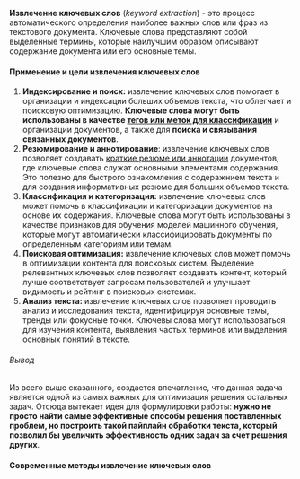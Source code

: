 **Извлечение ключевых слов** (*keyword extraction*) - это процесс автоматического определения наиболее важных слов или фраз из текстового документа. Ключевые слова представляют собой выделенные термины, которые наилучшим образом описывают содержание документа или его основные темы.

#### Применение и цели извлечения ключевых слов
1. **Индексирование и поиск:** извлечение ключевых слов помогает в организации и индексации больших объемов текста, что облегчает и поисковую оптимизацию. **Ключевые слова могут быть использованы в качестве [тегов или меток для классификации](obsidian://open?vault=MY%20RESEARCH&file=%D0%9F%D1%80%D0%BE%D0%B1%D0%BB%D0%B5%D0%BC%D1%8B%2F%D0%9A%D0%BB%D0%B0%D1%81%D1%81%D0%B8%D1%84%D0%B8%D0%BA%D0%B0%D1%86%D0%B8%D1%8F%20%D1%82%D0%B5%D0%BA%D1%81%D1%82%D0%B0)** и организации документов, а также для **поиска и связывания связанных документов**.
2. **Резюмирование и аннотирование**: извлечение ключевых слов позволяет создавать [краткие резюме или аннотации](obsidian://open?vault=MY%20RESEARCH&file=%D0%9F%D1%80%D0%BE%D0%B1%D0%BB%D0%B5%D0%BC%D1%8B%2F%D0%90%D0%B2%D1%82%D0%BE%D0%BC%D0%B0%D1%82%D0%B8%D1%87%D0%B5%D1%81%D0%BA%D0%BE%D0%B5%20%D1%80%D0%B5%D1%84%D0%B5%D1%80%D0%B8%D1%80%D0%BE%D0%B2%D0%B0%D0%BD%D0%B8%D0%B5) документов, где ключевые слова служат основными элементами содержания. Это полезно для быстрого ознакомления с содеражнием текста и для создания информативных резюме для больших объемов текста.
3. **Классификация и категоризация:** извлечение ключевых слов может помочь в классификации и категоризации документов на основе их содержания. Ключевые слова могут быть использованы в качестве признаков для обучения моделей машинного обучения, которые могут автоматически классифицировать документы по определенным категориям или темам.
4. **Поисковая оптимизация:** извлечение ключевых слов может помочь в оптимизации контента для поисковых систем. Выделение релевантных ключевых слов позволяет создавать контент, который лучше соответствует запросам пользователей и улучшает видимость и рейтинг в поисковых системах.
5. **Анализ текста:** извлечение ключевых слов позволяет проводить анализ и исследования текста, идентифицируя основные темы, тренды или фокусные точки. Ключевы слова могут использоваться для изучения контента, выявления частых терминов или выделения основных понятий в тексте.

###### Вывод
Из всего выше сказанного, создается впечатление, что данная задача является одной из самых важных для оптимизация решения остальных задач. Отсюда вытекает идея для формулировки работы: **нужно не просто найти самые эффективные способы решения поставленных проблем, но построить такой пайплайн обработки текста, который позволил бы увеличить эффективность одних задач за счет решения других**.

#### Современные методы извлечение ключевых слов